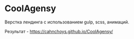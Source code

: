 # CoolAgensy

Верстка лендинга с использованием gulp, scss, анимаций.

Результат - https://cahnchoys.github.io/CoolAgensy/
